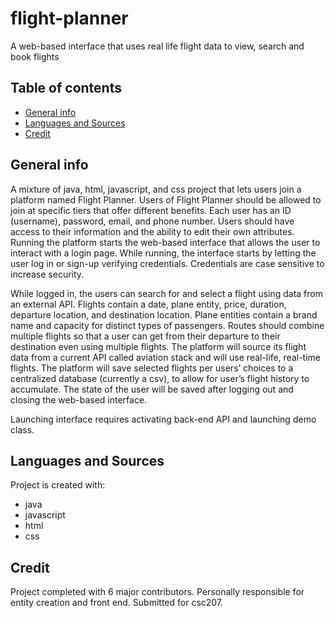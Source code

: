 # flight-planner
A web-based interface that uses real life flight data to view, search and book flights

## Table of contents
* [General info](#general-info)
* [Languages and Sources](#languages-and-sources)
* [Credit](#credit)

## General info
A mixture of java, html, javascript, and css project that lets users join a platform named Flight Planner. Users of Flight Planner should be allowed to join at specific tiers that offer different benefits. Each user has an ID (username), password, email, and phone number. Users should have access to their information and the ability to edit their own attributes. Running the platform starts the web-based interface that allows the user to interact with a login page. While running, the interface starts by letting the user log in or sign-up verifying credentials. Credentials are case sensitive to increase security.

While logged in, the users can search for and select a flight using data from an external API. Flights contain a date, plane entity, price, duration, departure location, and destination location. Plane entities contain a brand name and capacity for distinct types of passengers. Routes should combine multiple flights so that a user can get from their departure to their destination even using multiple flights. The platform will source its flight data from a current API called aviation stack and will use real-life, real-time flights. The platform will save selected flights per users’ choices to a centralized database (currently a csv), to allow for user’s flight history to accumulate. The state of the user will be saved after logging out and closing the web-based interface.
 
Launching interface requires activating back-end API and launching demo class.

## Languages and Sources
Project is created with:
* java
* javascript
* html
* css

## Credit
Project completed with 6 major contributors. Personally responsible for entity creation and front end.
Submitted for csc207.
